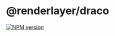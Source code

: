 # @renderlayer/draco

[![NPM version][npm-badge]][npm-url]

[npm-badge]: https://img.shields.io/npm/v/@renderlayer/draco
[npm-url]: https://www.npmjs.com/package/@renderlayer/draco
